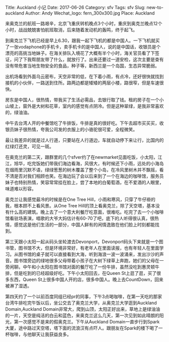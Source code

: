 Title: Auckland 小记
Date: 2017-06-26
Category: sfv
Tags: sfv
Slug: new-to-auckland 
Author: Andy
Wechat_logo: fern_300x300.jpg
Place: Auckland


来奥克兰的航班一路艰辛，北京飞重庆转机晚点3个小时，重庆到奥克兰晚点12个小时，战战兢兢害怕航班取消，后来随着发动机的轰鸣，终于起飞。

到奥克兰下飞机已经是早上6.30，跟我一起下飞机的都是中国人。一下飞机就买了一张vodaphone的手机卡，卖手机卡的是中国人，说的是中国话，收银员是个漂亮的高挑当地妹子。在海关排队入境花了大概有半个小时，海关官员看了下签证，问了下我帮朋友带了什么，就放行了。出来还要过一道安检，这次主要是查有没有带危害当地生物安全的食品，种子等，新西兰是一个岛国，生态异常脆弱。

出机场看到外面乌云密布，天空非常的低，在下着小雨，有点冷，还好很快就找到接机的小伙伴，一路送到住所。路两边都是矮矮的两层小楼，路很窄，但是车速很快。

房东是中国人，很热情，带我买了生活必需品，去银行取了钱。租的房子在一个小山坡上，窗外是大树和花草，室内的感觉有点阴冷。但是这种翠绿，是我非常喜欢的，绿油油。


中午去台湾人开的中餐馆吃了牛排饭，牛排是真的很好吃。下午去超市买买买，收银员妹子很热情，夸我公司发的衣服上的小骆驼很可爱，全程微笑。

最让我差异的就是过人行道，只要站在人行道边，车就自动停下来让行，比国内的红绿灯还灵，可见一斑。


在奥克兰的第二天，跟群里的几个sfver约了在newmarket见面吃饭，小太阳，江江，旭华，吃完饭她们带我们海边看海，风很大，有时候还下小雨，远处的小海岛在烟雨里沉默不语，绿绿葱葱的树木覆盖了整个小岛，在冷风里树木并不飘摇，看不清是否对我们相顾也笑。在海边玩了会以后来到了一个在海边的咖啡馆，服务员妹子也特别热情，笑容常常挂在脸上，尝了本地的白葡萄酒，在不爱酒的人眼里，味道难以形容。

奥克兰让我感觉最冷的时候是在One Tree Hill，小雨和寒风，只穿了牛仔褂的我，根本顾不上看风景。从One Tree Hill的顶上看奥克兰，除了天空塔，基本没有什么高的建筑。晚上去了一个意大利餐厅吃意面，很难吃。吃完了去一个小咖啡馆看驻场表演，唱歌的大爷大妈估计有60-70了吧，底下的人听得很认真，很热情，感觉这是他们生活的一部分，中国人鲜有的闲情逸致在他们脸上时刻都能找到。


第三天跟小太阳一起从码头坐轮渡去Devonport，Devonport码头下来就是一个图书管，图书馆不大，但是环境非常好，有老年人在里面读报，也有年轻人在里面学习。从图书馆的桌子就可以直接看到大海，听到海浪一波一波涌来，发出沙沙的声音。图书馆旁边的绿地很多父母带着小孩子在大树下绿草上奔跑，她们的父母在一旁闲聊。中午和小太阳在图书馆对面的餐厅吃了一份牛排，虽然没吃到惠灵顿牛排，但是吃到的已经超级好吃。下午小太阳回去，在Queen St上逛了逛，买了很多东西，Queen St上很多中国人开的店，很多中国人。晚上去CountDown，回来被淋了湿透。

第四天约了一个以前百度同组已经pr的同事，下午3点喝咖啡，在第一天吃的那家台湾牛排吃完午饭以后，坐公交去了奥克兰大学，从奥克兰大学逛到Auckland Domain,Auckland Domain非常大，爬到山顶，太阳正好出来，草地上是绿油油的一片，天空是纯洁的白云和蓝色，来奥克兰这么几天，第一次见到如此晴朗的阳光，第一次感觉不是来的假奥克兰。下午从Auckland Domain一直步行到Spark大厦，途中路过天空塔，塔下面的流浪汉有点吓人。跟朋友在Spark的楼下喝了一杯咖啡，与他聊天让我获益良多。